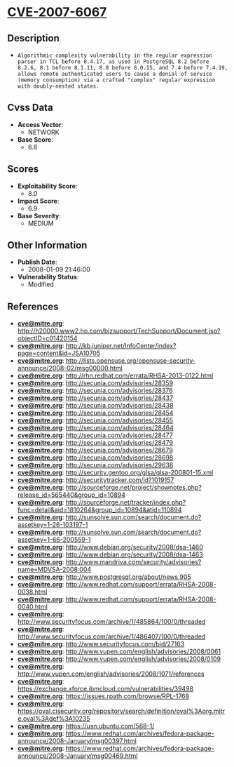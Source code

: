 
# [CVE-2007-6067](https://cve.mitre.org/cgi-bin/cvename.cgi?name=CVE-2007-6067)

## Description

- `Algorithmic complexity vulnerability in the regular expression parser in TCL before 8.4.17, as used in PostgreSQL 8.2 before 8.2.6, 8.1 before 8.1.11, 8.0 before 8.0.15, and 7.4 before 7.4.19, allows remote authenticated users to cause a denial of service (memory consumption) via a crafted "complex" regular expression with doubly-nested states.`

## Cvss Data

- **Access Vector**:
  - NETWORK
- **Base Score**:
  - 6.8

## Scores

- **Exploitability Score**:
  - 8.0
- **Impact Score**:
  - 6.9
- **Base Severity**:
  - MEDIUM

## Other Information

- **Publish Date**:
  - 2008-01-09 21:46:00
- **Vulnerability Status**:
  - Modified

## References

- **cve@mitre.org**: http://h20000.www2.hp.com/bizsupport/TechSupport/Document.jsp?objectID=c01420154
- **cve@mitre.org**: http://kb.juniper.net/InfoCenter/index?page=content&id=JSA10705
- **cve@mitre.org**: http://lists.opensuse.org/opensuse-security-announce/2008-02/msg00000.html
- **cve@mitre.org**: http://rhn.redhat.com/errata/RHSA-2013-0122.html
- **cve@mitre.org**: http://secunia.com/advisories/28359
- **cve@mitre.org**: http://secunia.com/advisories/28376
- **cve@mitre.org**: http://secunia.com/advisories/28437
- **cve@mitre.org**: http://secunia.com/advisories/28438
- **cve@mitre.org**: http://secunia.com/advisories/28454
- **cve@mitre.org**: http://secunia.com/advisories/28455
- **cve@mitre.org**: http://secunia.com/advisories/28464
- **cve@mitre.org**: http://secunia.com/advisories/28477
- **cve@mitre.org**: http://secunia.com/advisories/28479
- **cve@mitre.org**: http://secunia.com/advisories/28679
- **cve@mitre.org**: http://secunia.com/advisories/28698
- **cve@mitre.org**: http://secunia.com/advisories/29638
- **cve@mitre.org**: http://security.gentoo.org/glsa/glsa-200801-15.xml
- **cve@mitre.org**: http://securitytracker.com/id?1019157
- **cve@mitre.org**: http://sourceforge.net/project/shownotes.php?release_id=565440&group_id=10894
- **cve@mitre.org**: http://sourceforge.net/tracker/index.php?func=detail&aid=1810264&group_id=10894&atid=110894
- **cve@mitre.org**: http://sunsolve.sun.com/search/document.do?assetkey=1-26-103197-1
- **cve@mitre.org**: http://sunsolve.sun.com/search/document.do?assetkey=1-66-200559-1
- **cve@mitre.org**: http://www.debian.org/security/2008/dsa-1460
- **cve@mitre.org**: http://www.debian.org/security/2008/dsa-1463
- **cve@mitre.org**: http://www.mandriva.com/security/advisories?name=MDVSA-2008:004
- **cve@mitre.org**: http://www.postgresql.org/about/news.905
- **cve@mitre.org**: http://www.redhat.com/support/errata/RHSA-2008-0038.html
- **cve@mitre.org**: http://www.redhat.com/support/errata/RHSA-2008-0040.html
- **cve@mitre.org**: http://www.securityfocus.com/archive/1/485864/100/0/threaded
- **cve@mitre.org**: http://www.securityfocus.com/archive/1/486407/100/0/threaded
- **cve@mitre.org**: http://www.securityfocus.com/bid/27163
- **cve@mitre.org**: http://www.vupen.com/english/advisories/2008/0061
- **cve@mitre.org**: http://www.vupen.com/english/advisories/2008/0109
- **cve@mitre.org**: http://www.vupen.com/english/advisories/2008/1071/references
- **cve@mitre.org**: https://exchange.xforce.ibmcloud.com/vulnerabilities/39498
- **cve@mitre.org**: https://issues.rpath.com/browse/RPL-1768
- **cve@mitre.org**: https://oval.cisecurity.org/repository/search/definition/oval%3Aorg.mitre.oval%3Adef%3A10235
- **cve@mitre.org**: https://usn.ubuntu.com/568-1/
- **cve@mitre.org**: https://www.redhat.com/archives/fedora-package-announce/2008-January/msg00397.html
- **cve@mitre.org**: https://www.redhat.com/archives/fedora-package-announce/2008-January/msg00469.html
